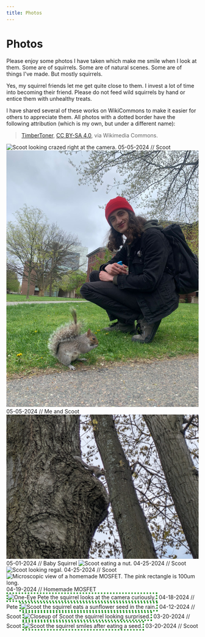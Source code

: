 ```yaml
---
title: Photos
---
```


# Photos

Please enjoy some photos I have taken which make me smile when I look at them. Some are of squirrels. Some are of natural scenes. Some are of things I've made. But mostly squirrels.

Yes, my squirrel friends let me get quite close to them. I invest a lot of time into becoming their friend. Please do not feed wild squirrels by hand or entice them with unhealthy treats. 

I have shared several of these works on WikiCommons to make it easier for others to appreciate them. All photos with a <span class="emph">dotted border</span> have the following attribution (which is my own, but under a different name):

> [TimberToner](https://commons.wikimedia.org/wiki/Special:Contributions/TimberToner), [CC BY-SA 4.0](https://creativecommons.org/licenses/by-sa/4.0), via Wikimedia Commons.

</div>

[//]: # (The above HTML mark ends the content div so that the photos div can begin. Some CSS tomfoolery is all.)

<div id="photos">
<img src="/media/scoot_20240505.jpg" alt="Scoot looking crazed right at the camera.">
05-05-2024 // Scoot

<img src="/media/me_and_scoot_20240505.jpeg" alt="Me posing with Scoot.">
05-05-2024 // Me and Scoot

<img src="/media/baby_scoot_2040501.jpg" alt="First glimpse of Scoot's new kit!">
05-01-2024 // Baby Squirrel

<img src="/media/scoot_eats_20240425.jpg" alt="Scoot eating a nut."> 
04-25-2024 // Scoot

<img src="/media/scoot_regal_20240425.jpg" alt="Scoot looking regal."> 
04-25-2024 // Scoot

<img src="/media/mosfet_20240419.png" alt="Microscopic view of a homemade MOSFET. The pink rectangle is 100um long."> 
04-19-2024 // Homemade MOSFET

<img src="/media/squirrel_pete_curious_20240418.jpg" alt="One-Eye Pete the squirrel looks at the camera curiously." style="border: 4px dotted ForestGreen"> 
04-18-2024 // Pete

<img src="/media/squirrel_scoot_rainy_20240412.jpg" alt="Scoot the squirrel eats a sunflower seed in the rain." style="border: 4px dotted ForestGreen"> 
04-12-2024 // Scoot

<img src="/media/squirrel_scoot_closeup_20240320.jpg" alt="Closeup of Scoot the squirrel looking surprised." style="border: 4px dotted ForestGreen"> 
03-20-2024 // Scoot

<img src="/media/squirrel_scoot_smiles_20240320.jpg" alt="Scoot the squirrel smiles after eating a seed." style="border: 4px dotted ForestGreen"> 
03-20-2024 // Scoot

</div> 
